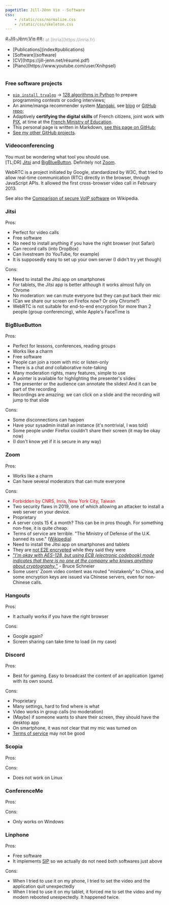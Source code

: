 ```yaml
---
pagetitle: Jill-Jênn Vie - Software
css:
    - /static/css/normalize.css
    - /static/css/skeleton.css
---
```

<div class="container">
<div style="display: flex; flex-flow: row wrap;">
<div>
# Jill-Jênn Vie
## <span style="color: #999; margin-top: -1em; display: block">Research Scientist at [Inria](https://inria.fr)</span>
</div>
<nav><ul>
<li>[Publications](index#publications)</li>
<li>[Software](software)</li>
<li>[CV](https://jill-jenn.net/résumé.pdf)</li>
<li>[Piano](https://www.youtube.com/user/Xnihpsel)</li>
</ul></nav>
</div>

### Free software projects

- [`pip install tryalgo`](https://github.com/jilljenn/tryalgo/) → [128 algorithms in Python](https://github.com/jilljenn/tryalgo) to prepare programming contests or coding interviews;
- An anime/manga recommender system [Mangaki](https://mangaki.fr/about/en), see [blog](http://research.mangaki.fr) or [GitHub repo](https://github.com/mangaki/mangaki);
- Adaptively **certifying the digital skills** of French citizens, joint work with [PIX](https://pix.fr), at time at the [French Ministry of Education](https://en.wikipedia.org/wiki/Ministry_of_National_Education_(France)).
- This personal page is written in Markdown, [see this page on GitHub](https://github.com/jilljenn/jilljenn.github.io/blob/master/software.md);
- [See my other GitHub projects](https://github.com/jilljenn/).

### Videoconferencing

You must be wondering what tool you should use.  
[TL;DR] [Jitsi](#jitsi) and [BigBlueButton](#bigbluebutton). Definitely not [Zoom](#zoom).

WebRTC is a project initiated by Google, standardized by W3C, that tried to allow real-time communication (RTC) directly in the browser, through JavaScript APIs. It allowed the first cross-browser video call in February 2013.

See also the [Comparison of secure VoIP software](https://en.wikipedia.org/wiki/Comparison_of_VoIP_software#VoIP_software_with_client-to-client_encryption) on Wikipedia.

### Jitsi

Pros:

- Perfect for video calls
- Free software
- No need to install anything if you have the right browser (not Safari)
- Can record calls (into DropBox)
- Can livestream (to YouTube, for example)
- It is supposedly easy to set up your own server (I didn't try yet though)

Cons:

- Need to install the Jitsi app on smartphones
- For tablets, the Jitsi app is better although it works almost fully on Chrome
- No moderation: we can mute everyone but they can put back their mic
- (Can we share our screen on Firefox now? Or only Chrome?)
- WebRTC is not suitable for end-to-end encryption for more than 2 people (group conferencing), while Apple's FaceTime is

### BigBlueButton

Pros:

- Perfect for lessons, conferences, reading groups
- Works like a charm
- Free software
- People can join a room with mic or listen-only
- There is a chat *and* collaborative note-taking
- Many moderation rights, many features, simple to use
- A pointer is available for highlighting the presenter's slides
- The presenter or the audience can annotate the slides! And it can be part of the recording
- Recordings are amazing: we can click on a slide and the recording will jump to that slide

Cons:

- Some disconnections can happen
- Have your sysadmin install an instance (it's nontrivial, I was told)
- Some people under Firefox couldn't share their screen (it may be okay now)
- (I don't know yet if it is secure in any way)

### Zoom

Pros:

- Works like a charm
- Can have several moderators that can mute everyone

Cons:

- <span style="color: red">Forbidden by CNRS, Inria, New York City, Taiwan</span>
- Two security flaws in 2019, one of which allowing an attacker to install a web server on your device.
- Proprietary
- A server costs 15 € a month? This can be in pros though. For something non-free, it is quite cheap.
- Terms of service are terrible. "The Ministry of Defense of the U.K. banned its use." ([Wikipedia](https://en.wikipedia.org/wiki/Zoom_Video_Communications#Criticism))
- Need to install the Jitsi app on smartphones and tablets
- They are [not E2E encrypted](https://theintercept.com/2020/03/31/zoom-meeting-encryption/) while they said they were
- ["*I'm okay with AES-128, but using ECB (electronic codebook) mode indicates that there is no one at the company who knows anything about cryptography.*"](https://www.schneier.com/blog/archives/2020/04/security_and_pr_1.html) - Bruce Schneier
- Some users' Zoom video content was routed "mistakenly" to China, and some encryption keys are issued via Chinese servers, even for non-Chinese calls.

### Hangouts

Pros:

- It actually works if you have the right browser

Cons:

- Google again?
- Screen sharing can take time to load (in my case)

### Discord

Pros:

- Best for gaming. Easy to broadcast the content of an application (game) with its own sound.

Cons:

- Proprietary
- Many settings, hard to find where is what
- Video works in group calls (no moderation)
- (Maybe) if someone wants to share their screen, they should have the desktop app
- On smartphone, it was not clear that my mic was turned on
- [Terms of service](https://tosdr.org/#discord) may not be good

### Scopia

Pros:

Cons:

- Does not work on Linux

### ConferenceMe

Pros:

Cons:

- Only works on Windows

### Linphone

Pros:

- Free software
- It implements [SIP](https://en.wikipedia.org/wiki/Session_Initiation_Protocol) so we actually do not need both softwares just above

Cons:

- When I tried to use it on my phone, I tried to set the video and the application quit unexpectedly
- When I tried to use it on my tablet, it forced me to set the video and my modem rebooted unexpectedly. It happened twice.
</div>

